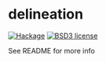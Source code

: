 # delineation

[![Hackage](https://img.shields.io/hackage/v/delineation.svg?logo=haskell)](https://hackage.haskell.org/package/delineation)
[![BSD3 license](https://img.shields.io/badge/license-BSD3-blue.svg)](LICENSE)

See README for more info

